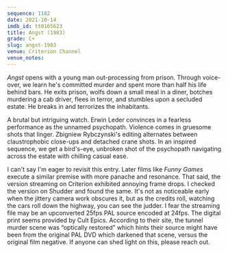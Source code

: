 ```yaml
---
sequence: 1182
date: 2021-10-14
imdb_id: tt0165623
title: Angst (1983)
grade: C+
slug: angst-1983
venue: Criterion Channel
venue_notes:
---
```


_Angst_ opens with a young man out-processing from prison. Through voice-over, we learn he's committed murder and spent more than half his life behind bars. He exits prison, wolfs down a small meal in a diner, botches murdering a cab driver, flees in terror, and stumbles upon a secluded estate. He breaks in and terrorizes the inhabitants.

<!-- end -->

A brutal but intriguing watch. Erwin Leder convinces in a fearless performance as the unnamed psychopath. Violence comes in gruesome shots that linger. Zbigniew Rybczynski's editing alternates between claustrophobic close-ups and detached crane shots. In an inspired sequence, we get a bird's-eye, unbroken shot of the psychopath navigating across the estate with chilling casual ease.

I can't say I'm eager to revisit this entry. Later films like <span data-imdb-id="tt0119167">_Funny Games_</span> execute a similar premise with more panache and resonance. That said, the version streaming on Criterion exhibited annoying frame drops. I checked the version on Shudder and found the same. It's not as noticeable early when the jittery camera work obscures it, but as the credits roll, watching the cars roll down the highway, you can see the judder. I fear the streaming file may be an upconverted 25fps PAL source encoded at 24fps. The digital print seems provided by Cult Epics. According to their site, the tunnel murder scene was “optically restored” which hints their source might have been from the original PAL DVD which darkened that scene, versus the original film negative. If anyone can shed light on this, please reach out.
